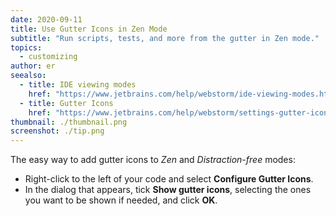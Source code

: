 ```yaml
---
date: 2020-09-11
title: Use Gutter Icons in Zen Mode
subtitle: "Run scripts, tests, and more from the gutter in Zen mode."
topics:
  - customizing
author: er
seealso:
  - title: IDE viewing modes
    href: "https://www.jetbrains.com/help/webstorm/ide-viewing-modes.html"
  - title: Gutter Icons
    href: "https://www.jetbrains.com/help/webstorm/settings-gutter-icons.html"
thumbnail: ./thumbnail.png
screenshot: ./tip.png
---
```


The easy way to add gutter icons to _Zen_ and _Distraction-free_ modes:

- Right-click to the left of your code and select **Configure Gutter Icons**.
- In the dialog that appears, tick **Show gutter icons**, selecting the ones you want to be shown if needed, and click **OK**.

